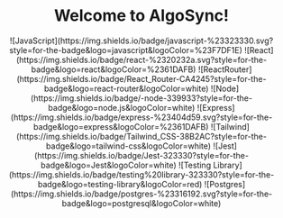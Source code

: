 <h1 style="text-align:center"> Welcome to AlgoSync!</h1 >
<div align="center"> 
  ![JavaScript](https://img.shields.io/badge/javascript-%23323330.svg?style=for-the-badge&logo=javascript&logoColor=%23F7DF1E)
  ![React](https://img.shields.io/badge/react-%2320232a.svg?style=for-the-badge&logo=react&logoColor=%2361DAFB)
  ![ReactRouter](https://img.shields.io/badge/React_Router-CA4245?style=for-the-badge&logo=react-router&logoColor=white)
  ![Node](https://img.shields.io/badge/-node-339933?style=for-the-badge&logo=node.js&logoColor=white)
  ![Express](https://img.shields.io/badge/express-%23404d59.svg?style=for-the-badge&logo=express&logoColor=%2361DAFB)
  ![Tailwind](https://img.shields.io/badge/Tailwind_CSS-38B2AC?style=for-the-badge&logo=tailwind-css&logoColor=white)
  ![Jest](https://img.shields.io/badge/Jest-323330?style=for-the-badge&logo=Jest&logoColor=white)
  ![Testing Library](https://img.shields.io/badge/testing%20library-323330?style=for-the-badge&logo=testing-library&logoColor=red)
  ![Postgres](https://img.shields.io/badge/postgres-%23316192.svg?style=for-the-badge&logo=postgresql&logoColor=white)
 </div> 
